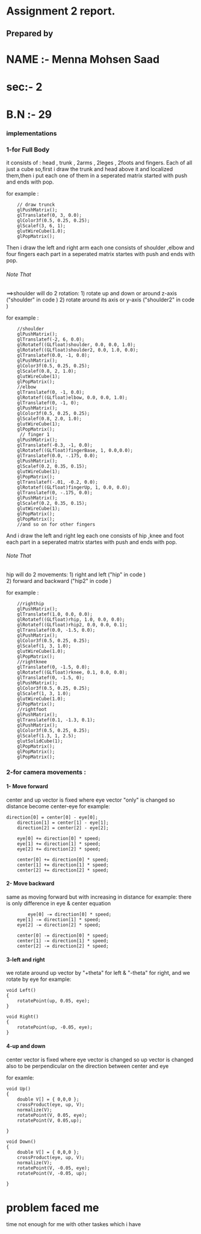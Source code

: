 # Assignment 2 report.

## Prepared by 

#  NAME :- Menna Mohsen Saad


#  sec:- 2


#  B.N :- 29




### implementations

###  1-for Full Body 
  it consists of : head , trunk , 2arms , 2leges , 2foots and fingers.
  Each of all just a cube so,first i draw the trunk and head above it  and localized them,then i put each one of them in a seperated matrix started with push and ends with pop.

for example :
```
	// draw trunck
	glPushMatrix();
	glTranslatef(0, 3, 0.0);
	glColor3f(0.5, 0.25, 0.25);
	glScalef(3, 6, 1);
	glutWireCube(1.0);
	glPopMatrix();
```

Then i draw the left and right arm each one consists of shoulder ,elbow and four fingers 
each part in a seperated matrix startes with push and ends with pop.
###### Note That
==>shoulder will do 2 rotation:  1) rotate up and down or around z-axis ("shoulder" in code ) 
                                 2) rotate around its axis or y-axis  ("shoulder2" in code )
								 
for example :
```
    //shoulder
    glPushMatrix();
	glTranslatef(-2, 6, 0.0);
	glRotatef((GLfloat)shoulder, 0.0, 0.0, 1.0);
	glRotatef((GLfloat)shoulder2, 0.0, 1.0, 0.0);
	glTranslatef(0.0, -1, 0.0);
	glPushMatrix();
	glColor3f(0.5, 0.25, 0.25);
	glScalef(0.8, 2, 1.0);
	glutWireCube(1);
	glPopMatrix();
	//elbow
	glTranslatef(0, -1, 0.0);
	glRotatef((GLfloat)elbow, 0.0, 0.0, 1.0);
	glTranslatef(0, -1, 0);
	glPushMatrix();
	glColor3f(0.5, 0.25, 0.25);
	glScalef(0.8, 2.0, 1.0);
	glutWireCube(1);
	glPopMatrix();
	 // finger 1
	glPushMatrix();
	glTranslatef(-0.3, -1, 0.0);
	glRotatef((GLfloat)fingerBase, 1, 0.0,0.0);
	glTranslatef(0.0, -.175, 0.0);
	glPushMatrix();
	glScalef(0.2, 0.35, 0.15);
	glutWireCube(1);
	glPopMatrix();
	glTranslatef(-.01, -0.2, 0.0);
	glRotatef((GLfloat)fingerUp, 1, 0.0, 0.0);
	glTranslatef(0, -.175, 0.0);
	glPushMatrix();
	glScalef(0.2, 0.35, 0.15);
	glutWireCube(1);
	glPopMatrix();
	glPopMatrix();
	//and so on for other fingers 
```
And i draw the left and right leg each one consists of hip ,knee and foot 
each part in a seperated matrix startes with push and ends with pop.

###### Note That
hip will do 2 movements: 1) right and left ("hip" in code )  
                         2) forward and backward ("hip2" in code ) 

for example :
```
    //righthip
	glPushMatrix();
	glTranslatef(1.0, 0.0, 0.0);
	glRotatef((GLfloat)rhip, 1.0, 0.0, 0.0);
	glRotatef((GLfloat)rhip2, 0.0, 0.0, 0.1);
	glTranslatef(0.0, -1.5, 0.0);
	glPushMatrix();
	glColor3f(0.5, 0.25, 0.25);
	glScalef(1, 3, 1.0);
	glutWireCube(1.0);
	glPopMatrix();
	//rightknee
	glTranslatef(0, -1.5, 0.0);
	glRotatef((GLfloat)rknee, 0.1, 0.0, 0.0);
	glTranslatef(0, -1.5, 0);
	glPushMatrix();
	glColor3f(0.5, 0.25, 0.25);
	glScalef(1, 3, 1.0);
	glutWireCube(1.0);
	glPopMatrix();
    //rightfoot
	glPushMatrix();
	glTranslatef(0.1, -1.3, 0.1);
	glPushMatrix();
	glColor3f(0.5, 0.25, 0.25);
	glScalef(1.3, 1, 2.5);
	glutSolidCube(1);
	glPopMatrix();
	glPopMatrix();
	glPopMatrix();
```

### 2-for camera movements :
####       1- Move forward
center and up vector is fixed where eye vector "only" is changed
so distance become  center-eye
for example:
```
direction[0] = center[0] - eye[0];
	direction[1] = center[1] - eye[1];
	direction[2] = center[2] - eye[2];

	eye[0] += direction[0] * speed;
	eye[1] += direction[1] * speed;
	eye[2] += direction[2] * speed;

	center[0] += direction[0] * speed;
	center[1] += direction[1] * speed;
	center[2] += direction[2] * speed;
```

####         2- Move backward
same as moving forward but with increasing in distance
for example: there is only difference in eye & center equation
```
        eye[0] -= direction[0] * speed;
	eye[1] -= direction[1] * speed;
	eye[2] -= direction[2] * speed;

	center[0] -= direction[0] * speed;
	center[1] -= direction[1] * speed;
	center[2] -= direction[2] * speed;

```
####          3-left and right
we rotate around up vector by "+theta"  for left & "-theta" for right, and we rotate by eye
for example:
```
void Left()
{
	rotatePoint(up, 0.05, eye);
}

void Right()
{
	rotatePoint(up, -0.05, eye);
}

```
####         4-up and down 

center vector is fixed where eye vector is changed 
so up vector is changed also to be perpendicular on the direction between center and eye 

for examle:
```
void Up()
{
	double V[] = { 0,0,0 };
	crossProduct(eye, up, V);
	normalize(V);
	rotatePoint(V, 0.05, eye);
	rotatePoint(V, 0.05,up);

}

void Down()
{
	double V[] = { 0,0,0 };
	crossProduct(eye, up, V);
	normalize(V);
	rotatePoint(V, -0.05, eye);
	rotatePoint(V, -0.05, up);

}
```

# problem faced me
time not enough for me with other taskes which  i have  
